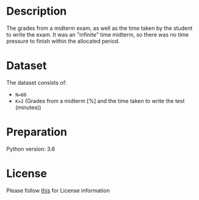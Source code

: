 # Description
The grades from a midterm exam, as well as the time taken by the student to write the exam. It was an "infinite" time midterm, so there was no time pressure to finish within the allocated period.

# Dataset
The dataset consists of:

- `N=80`
- `K=2` (Grades from a midterm [%] and the time taken to write the test (minutes))

# Preparation
Python version: 3.6 

# License
Please follow [this](https://creativecommons.org/licenses/by-sa/4.0/) for License information